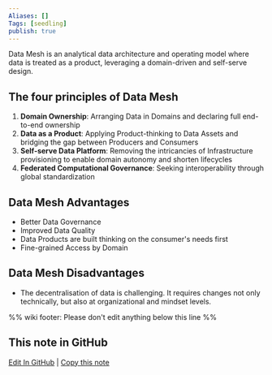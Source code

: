 ```yaml
---
Aliases: []
Tags: [seedling]
publish: true
---
```


Data Mesh is an analytical data architecture and operating model where data is treated as a product, leveraging a domain-driven and self-serve design.

## The four principles of Data Mesh

1. **Domain Ownership**: Arranging Data in Domains and declaring full end-to-end ownership
2. **Data as a Product**: Applying Product-thinking to Data Assets and bridging the gap  between Producers and Consumers
3. **Self-serve Data Platform**: Removing the intricancies of Infrastructure provisioning to enable domain autonomy and shorten lifecycles
4. **Federated Computational Governance**: Seeking interoperability through global standardization


## Data Mesh Advantages

- Better Data Governance
- Improved Data Quality
- Data Products are built thinking on the consumer's needs first
- Fine-grained Access by Domain

## Data Mesh Disadvantages

- The decentralisation of data is challenging. It requires changes not only technically, but also at organizational and mindset levels.

%% wiki footer: Please don't edit anything below this line %%

## This note in GitHub

<span class="git-footer">[Edit In GitHub](https://github.dev/data-engineering-community/data-engineering-wiki/blob/main/Concepts/Data%20Mesh.md "git-hub-edit-note") | [Copy this note](https://raw.githubusercontent.com/data-engineering-community/data-engineering-wiki/main/Concepts/Data%20Mesh.md "git-hub-copy-note") </span>
